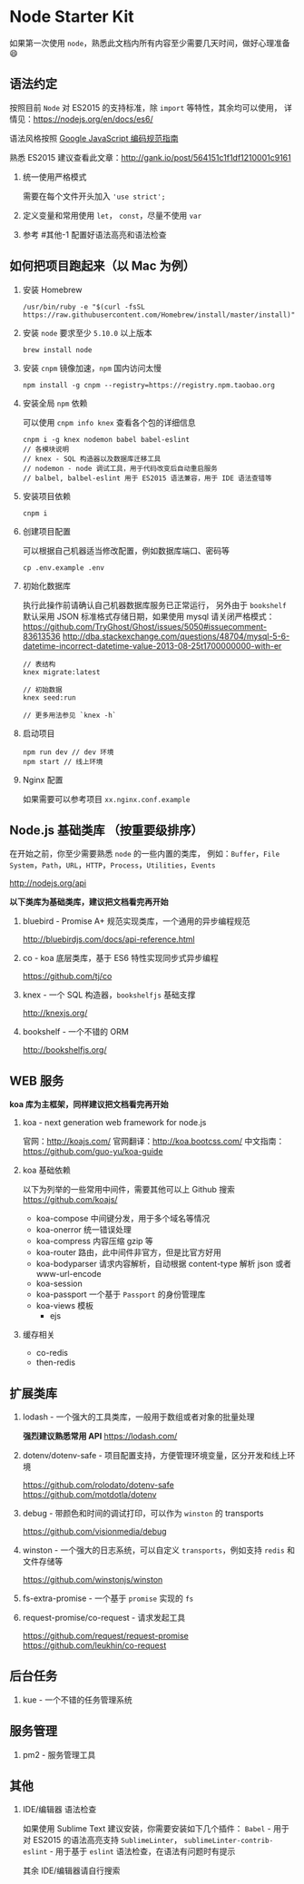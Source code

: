 # Node Starter Kit

如果第一次使用 `node`，熟悉此文档内所有内容至少需要几天时间，做好心理准备 😄

## 语法约定

按照目前 `Node` 对 ES2015 的支持标准，除 `import` 等特性，其余均可以使用，
详情见：https://nodejs.org/en/docs/es6/

语法风格按照 [Google JavaScript 编码规范指南](http://alloyteam.github.io/JX/doc/specification/google-javascript.xml)

熟悉 ES2015 建议查看此文章：http://gank.io/post/564151c1f1df1210001c9161

1. 统一使用严格模式

    需要在每个文件开头加入 `'use strict';`

2. 定义变量和常用使用 `let`， `const`，尽量不使用 `var`

3. 参考 #其他-1 配置好语法高亮和语法检查


## 如何把项目跑起来（以 Mac 为例）

1. 安装 Homebrew

   ```
   /usr/bin/ruby -e "$(curl -fsSL https://raw.githubusercontent.com/Homebrew/install/master/install)"
   ```

2. 安装 `node` 要求至少 `5.10.0` 以上版本

   ```
   brew install node
   ```

3. 安装 `cnpm` 镜像加速，`npm` 国内访问太慢

   ```
   npm install -g cnpm --registry=https://registry.npm.taobao.org
   ```

4. 安装全局 `npm` 依赖

   可以使用 `cnpm info knex` 查看各个包的详细信息

   ```
   cnpm i -g knex nodemon babel babel-eslint
   // 各模块说明
   // knex - SQL 构造器以及数据库迁移工具
   // nodemon - node 调试工具，用于代码改变后自动重启服务
   // balbel, balbel-eslint 用于 ES2015 语法兼容，用于 IDE 语法查错等
   ```

5. 安装项目依赖

   ```
   cnpm i
   ```

6. 创建项目配置

    可以根据自己机器适当修改配置，例如数据库端口、密码等

    ```
    cp .env.example .env
    ```

7. 初始化数据库

    执行此操作前请确认自己机器数据库服务已正常运行，
    另外由于 `bookshelf` 默认采用 JSON 标准格式存储日期，如果使用 mysql 请关闭严格模式：
    https://github.com/TryGhost/Ghost/issues/5050#issuecomment-83613536
    http://dba.stackexchange.com/questions/48704/mysql-5-6-datetime-incorrect-datetime-value-2013-08-25t1700000000-with-er

    ```
    // 表结构
    knex migrate:latest

    // 初始数据
    knex seed:run

    // 更多用法参见 `knex -h`
    ```

8. 启动项目

   ```
   npm run dev // dev 环境
   npm start // 线上环境
   ```

9. Nginx 配置

   如果需要可以参考项目 `xx.nginx.conf.example`



## Node.js 基础类库 （按重要级排序）

在开始之前，你至少需要熟悉 `node` 的一些内置的类库，
例如：`Buffer`，`File System`，`Path`，`URL`，`HTTP`，`Process`，`Utilities`，`Events`

http://nodejs.org/api

**以下类库为基础类库，建议把文档看完再开始**

1. bluebird - Promise A+ 规范实现类库，一个通用的异步编程规范

   http://bluebirdjs.com/docs/api-reference.html

2. co - koa 底层类库，基于 ES6 特性实现同步式异步编程

   https://github.com/tj/co

3. knex - 一个 SQL 构造器，`bookshelfjs` 基础支撑

   http://knexjs.org/

4. bookshelf - 一个不错的 ORM

   http://bookshelfjs.org/


## WEB 服务

**koa 库为主框架，同样建议把文档看完再开始**

1. koa - next generation web framework for node.js

    官网：http://koajs.com/
    官网翻译：http://koa.bootcss.com/
    中文指南：https://github.com/guo-yu/koa-guide

2. koa 基础依赖

    以下为列举的一些常用中间件，需要其他可以上 Github 搜索
    https://github.com/koajs/

    - koa-compose 中间键分发，用于多个域名等情况
    - koa-onerror 统一错误处理
    - koa-compress 内容压缩 gzip 等
    - koa-router 路由，此中间件非官方，但是比官方好用
    - koa-bodyparser 请求内容解析，自动根据 content-type 解析 json 或者 www-url-encode
    - koa-session
    - koa-passport 一个基于 `Passport` 的身份管理库
    - koa-views 模板
        - ejs

3. 缓存相关

    - co-redis
    - then-redis



## 扩展类库

1. lodash - 一个强大的工具类库，一般用于数组或者对象的批量处理

    **强烈建议熟悉常用 API**
    https://lodash.com/

2. dotenv/dotenv-safe - 项目配置支持，方便管理环境变量，区分开发和线上环境

    https://github.com/rolodato/dotenv-safe
    https://github.com/motdotla/dotenv

3. debug - 带颜色和时间的调试打印，可以作为 `winston` 的 transports

    https://github.com/visionmedia/debug

4. winston - 一个强大的日志系统，可以自定义 `transports`，例如支持 `redis` 和 文件存储等

    https://github.com/winstonjs/winston

5. fs-extra-promise - 一个基于 `promise` 实现的 `fs`

6. request-promise/co-request - 请求发起工具

    https://github.com/request/request-promise
    https://github.com/leukhin/co-request


## 后台任务

1. kue - 一个不错的任务管理系统


## 服务管理

1. pm2 - 服务管理工具



## 其他

1. IDE/编辑器 语法检查

    如果使用 Sublime Text 建议安装，你需要安装如下几个插件：
    `Babel` - 用于对 ES2015 的语法高亮支持
    `SublimeLinter`， `sublimeLinter-contrib-eslint` - 用于基于 `eslint` 语法检查，在语法有问题时有提示

    其余 IDE/编辑器请自行搜索
